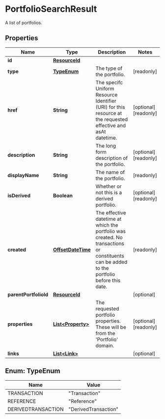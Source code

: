 

# PortfolioSearchResult

A list of portfolios.
## Properties

Name | Type | Description | Notes
------------ | ------------- | ------------- | -------------
**id** | [**ResourceId**](ResourceId.md) |  | 
**type** | [**TypeEnum**](#TypeEnum) | The type of the portfolio. |  [readonly]
**href** | **String** | The specifc Uniform Resource Identifier (URI) for this resource at the requested effective and asAt datetime. |  [optional] [readonly]
**description** | **String** | The long form description of the portfolio. |  [optional] [readonly]
**displayName** | **String** | The name of the portfolio. |  [readonly]
**isDerived** | **Boolean** | Whether or not this is a derived portfolio. |  [optional] [readonly]
**created** | [**OffsetDateTime**](OffsetDateTime.md) | The effective datetime at which the portfolio was created. No transactions or constituents can be added to the portfolio before this date. |  [readonly]
**parentPortfolioId** | [**ResourceId**](ResourceId.md) |  |  [optional]
**properties** | [**List&lt;Property&gt;**](Property.md) | The requested portfolio properties. These will be from the &#39;Portfolio&#39; domain. |  [optional] [readonly]
**links** | [**List&lt;Link&gt;**](Link.md) |  |  [optional]



## Enum: TypeEnum

Name | Value
---- | -----
TRANSACTION | &quot;Transaction&quot;
REFERENCE | &quot;Reference&quot;
DERIVEDTRANSACTION | &quot;DerivedTransaction&quot;




